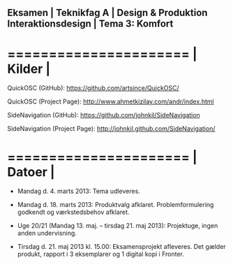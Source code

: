##
##  Eksamen | Teknikfag A | Design & Produktion Interaktionsdesign | Tema 3: Komfort
##
======================
| Kilder              |
======================

QuickOSC (GitHub):
https://github.com/artsince/QuickOSC/

QuickOSC (Project Page):
http://www.ahmetkizilay.com/andr/index.html

SideNavigation (GitHub):
https://github.com/johnkil/SideNavigation

SideNavigation (Project Page):
http://johnkil.github.com/SideNavigation/

======================
| Datoer              |
======================

- Mandag d. 4. marts 2013:
Tema udleveres.

- Mandag d. 18. marts 2013:
Produktvalg afklaret. Problemformulering godkendt og værkstedsbehov afklaret.

- Uge 20/21 (Mandag 13. maj. – tirsdag 21. maj 2013):
Projektuge, ingen anden undervisning.

- Tirsdag d. 21. maj 2013 kl. 15.00:
Eksamensprojekt afleveres. Det gælder produkt, rapport i 3 eksemplarer og 1 digital kopi i Fronter.
